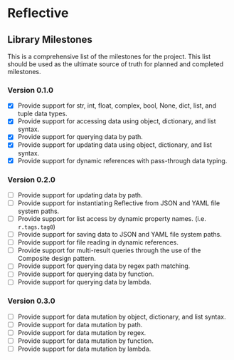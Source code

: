 # Reflective

## Library Milestones

This is a comprehensive list of the milestones for the project. This list should be used as the ultimate source of
truth for planned and completed milestones.

### Version 0.1.0

- [x] Provide support for str, int, float, complex, bool, None, dict, list, and tuple data types.
- [x] Provide support for accessing data using object, dictionary, and list syntax.
- [x] Provide support for querying data by path.
- [x] Provide support for updating data using object, dictionary, and list syntax.
- [x] Provide support for dynamic references with pass-through data typing.

### Version 0.2.0

- [ ] Provide support for updating data by path.
- [ ] Provide support for instantiating Reflective from JSON and YAML file system paths.
- [ ] Provide support for list access by dynamic property names. (i.e. `r.tags.tag0`)
- [ ] Provide support for saving data to JSON and YAML file system paths.
- [ ] Provide support for file reading in dynamic references.
- [ ] Provide support for multi-result queries through the use of the Composite design pattern.
- [ ] Provide support for querying data by regex path matching.
- [ ] Provide support for querying data by function.
- [ ] Provide support for querying data by lambda.

### Version 0.3.0

- [ ] Provide support for data mutation by object, dictionary, and list syntax.
- [ ] Provide support for data mutation by path.
- [ ] Provide support for data mutation by regex.
- [ ] Provide support for data mutation by function.
- [ ] Provide support for data mutation by lambda.
